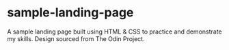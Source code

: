 # sample-landing-page
A sample landing page built using HTML &amp; CSS to practice and demonstrate my skills. Design sourced from The Odin Project.
